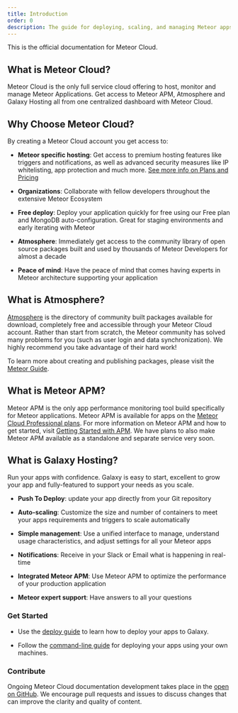 ```yaml
---
title: Introduction
order: 0
description: The guide for deploying, scaling, and managing Meteor apps on Meteor Cloud
---
```


This is the official documentation for Meteor Cloud. 

<h2 id="what-is">What is Meteor Cloud?</h2>

Meteor Cloud is the only full service cloud offering to host, monitor and manage Meteor Applications. Get access to Meteor APM, Atmosphere and Galaxy Hosting all from one centralized dashboard with Meteor Cloud.



<h2 id="why-choose">Why Choose Meteor Cloud?</h2>

By creating a Meteor Cloud account you get access to:

- **Meteor specific hosting**: Get access to premium hosting features like triggers and notifications, as well as advanced security measures like IP whitelisting, app protection and much more. [See more info on Plans and Pricing](/billing.html)

- **Organizations**: Collaborate with fellow developers throughout the extensive Meteor Ecosystem

- **Free deploy**: Deploy your application quickly for free using our Free plan and MongoDB auto-configuration. Great for staging environments and early iterating with Meteor

- **Atmosphere**: Immediately get access to the community library of open source packages built and used by thousands of Meteor Developers for almost a decade

- **Peace of mind**: Have the peace of mind that comes having experts in Meteor architecture supporting your application 



<h2 id="what-is-atmosphere">What is Atmosphere?</h2> 

[Atmosphere](https://atmospherejs.com/) is the directory of community built packages available for download, completely free and accessible through your Meteor Cloud account. Rather than start from scratch, the Meteor community has solved many problems for you (such as user login and data synchronization). We highly recommend you take advantage of their hard work!

To learn more about creating and publishing packages, please visit the [Meteor Guide](/writing-atmosphere-packages.html). 



<h2 id="what-is-apm">What is Meteor APM?</h2> 

Meteor APM is the only app performance monitoring tool build specifically for Meteor applications. 
Meteor APM is available for apps on the [Meteor Cloud Professional plans](/billing.html).
For more information on Meteor APM and how to get started, visit [Getting Started with APM](/apm-getting-started.html).
We have plans to also make Meteor APM available as a standalone and separate service very soon.



<h2 id="what-is-galaxy">What is Galaxy Hosting?</h2>

Run your apps with confidence. Galaxy is easy to start, excellent to grow your app and fully-featured to support your needs as you scale.

- **Push To Deploy**: update your app directly from your Git repository

- **Auto-scaling**: Customize the size and number of containers to meet your apps requirements and triggers to scale automatically

- **Simple management**: Use a unified interface to manage, understand usage characteristics, and adjust settings for all your Meteor apps

- **Notifications**: Receive in your Slack or Email what is happening in real-time

- **Integrated Meteor APM**: Use Meteor APM to optimize the performance of your production application

- **Meteor expert support**: Have answers to all your questions 

<h3 id="quickstart">Get Started</h3>

- Use the [deploy guide](/deploy-to-galaxy.html) to learn how to deploy your apps to Galaxy.

- Follow the [command-line guide](/deploy-command-line.html) for deploying your apps using your own machines.


<h3 id="contribute">Contribute</h3>

Ongoing Meteor Cloud documentation development takes place in the [open on GitHub](https://github.com/meteor/galaxy-docs). We encourage pull requests and issues to discuss changes that can improve the clarity and quality of content.
